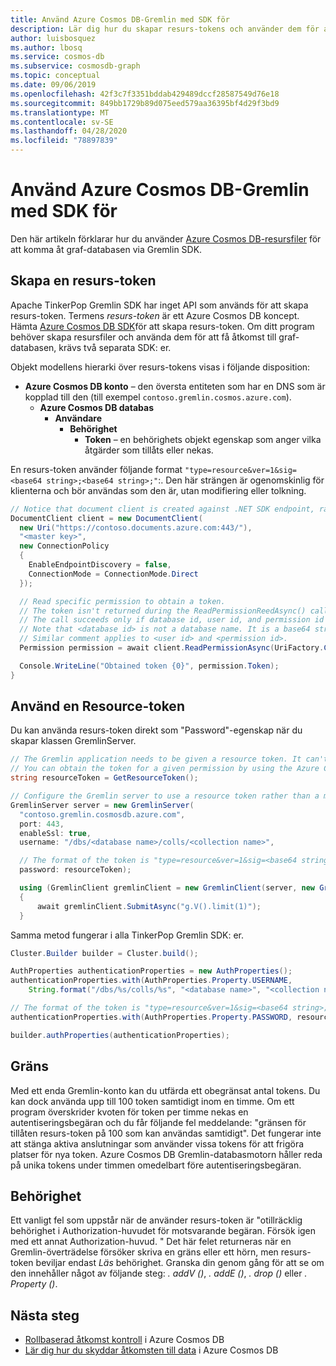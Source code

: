 ```yaml
---
title: Använd Azure Cosmos DB-Gremlin med SDK för
description: Lär dig hur du skapar resurs-tokens och använder dem för att få åtkomst till graf-databasen.
author: luisbosquez
ms.author: lbosq
ms.service: cosmos-db
ms.subservice: cosmosdb-graph
ms.topic: conceptual
ms.date: 09/06/2019
ms.openlocfilehash: 42f3c7f3351bddab429489dccf28587549d76e18
ms.sourcegitcommit: 849bb1729b89d075eed579aa36395bf4d29f3bd9
ms.translationtype: MT
ms.contentlocale: sv-SE
ms.lasthandoff: 04/28/2020
ms.locfileid: "78897839"
---
```

# <a name="use-azure-cosmos-db-resource-tokens-with-the-gremlin-sdk"></a>Använd Azure Cosmos DB-Gremlin med SDK för

Den här artikeln förklarar hur du använder [Azure Cosmos DB-resursfiler](secure-access-to-data.md) för att komma åt graf-databasen via Gremlin SDK.

## <a name="create-a-resource-token"></a>Skapa en resurs-token

Apache TinkerPop Gremlin SDK har inget API som används för att skapa resurs-token. Termens *resurs-token* är ett Azure Cosmos DB koncept. Hämta [Azure Cosmos DB SDK](sql-api-sdk-dotnet.md)för att skapa resurs-token. Om ditt program behöver skapa resursfiler och använda dem för att få åtkomst till graf-databasen, krävs två separata SDK: er.

Objekt modellens hierarki över resurs-tokens visas i följande disposition:

- **Azure Cosmos DB konto** – den översta entiteten som har en DNS som är kopplad till den (till exempel `contoso.gremlin.cosmos.azure.com`).
  - **Azure Cosmos DB databas**
    - **Användare**
      - **Behörighet**
        - **Token** – en behörighets objekt egenskap som anger vilka åtgärder som tillåts eller nekas.

En resurs-token använder följande format `"type=resource&ver=1&sig=<base64 string>;<base64 string>;"`:. Den här strängen är ogenomskinlig för klienterna och bör användas som den är, utan modifiering eller tolkning.

```csharp
// Notice that document client is created against .NET SDK endpoint, rather than Gremlin.
DocumentClient client = new DocumentClient(
  new Uri("https://contoso.documents.azure.com:443/"), 
  "<master key>", 
  new ConnectionPolicy 
  {
    EnableEndpointDiscovery = false, 
    ConnectionMode = ConnectionMode.Direct 
  });

  // Read specific permission to obtain a token.
  // The token isn't returned during the ReadPermissionReedAsync() call.
  // The call succeeds only if database id, user id, and permission id already exist. 
  // Note that <database id> is not a database name. It is a base64 string that represents the database identifier, for example "KalVAA==".
  // Similar comment applies to <user id> and <permission id>.
  Permission permission = await client.ReadPermissionAsync(UriFactory.CreatePermissionUri("<database id>", "<user id>", "<permission id>"));

  Console.WriteLine("Obtained token {0}", permission.Token);
}
```

## <a name="use-a-resource-token"></a>Använd en Resource-token
Du kan använda resurs-token direkt som "Password"-egenskap när du skapar klassen GremlinServer.

```csharp
// The Gremlin application needs to be given a resource token. It can't discover the token on its own.
// You can obtain the token for a given permission by using the Azure Cosmos DB SDK, or you can pass it into the application as a command line argument or configuration value.
string resourceToken = GetResourceToken();

// Configure the Gremlin server to use a resource token rather than a master key.
GremlinServer server = new GremlinServer(
  "contoso.gremlin.cosmosdb.azure.com",
  port: 443,
  enableSsl: true,
  username: "/dbs/<database name>/colls/<collection name>",

  // The format of the token is "type=resource&ver=1&sig=<base64 string>;<base64 string>;".
  password: resourceToken);

  using (GremlinClient gremlinClient = new GremlinClient(server, new GraphSON2Reader(), new GraphSON2Writer(), GremlinClient.GraphSON2MimeType))
  {
      await gremlinClient.SubmitAsync("g.V().limit(1)");
  }
```

Samma metod fungerar i alla TinkerPop Gremlin SDK: er.

```java
Cluster.Builder builder = Cluster.build();

AuthProperties authenticationProperties = new AuthProperties();
authenticationProperties.with(AuthProperties.Property.USERNAME,
    String.format("/dbs/%s/colls/%s", "<database name>", "<collection name>"));

// The format of the token is "type=resource&ver=1&sig=<base64 string>;<base64 string>;".
authenticationProperties.with(AuthProperties.Property.PASSWORD, resourceToken);

builder.authProperties(authenticationProperties);
```

## <a name="limit"></a>Gräns

Med ett enda Gremlin-konto kan du utfärda ett obegränsat antal tokens. Du kan dock använda upp till 100 token samtidigt inom en timme. Om ett program överskrider kvoten för token per timme nekas en autentiseringsbegäran och du får följande fel meddelande: "gränsen för tillåten resurs-token på 100 som kan användas samtidigt". Det fungerar inte att stänga aktiva anslutningar som använder vissa tokens för att frigöra platser för nya token. Azure Cosmos DB Gremlin-databasmotorn håller reda på unika tokens under timmen omedelbart före autentiseringsbegäran.

## <a name="permission"></a>Behörighet

Ett vanligt fel som uppstår när de använder resurs-token är "otillräcklig behörighet i Authorization-huvudet för motsvarande begäran. Försök igen med ett annat Authorization-huvud. " Det här felet returneras när en Gremlin-överträdelse försöker skriva en gräns eller ett hörn, men resurs-token beviljar endast *Läs* behörighet. Granska din genom gång för att se om den innehåller något av följande steg: *. addV ()*, *. addE ()*, *. drop ()* eller *. Property ()*.

## <a name="next-steps"></a>Nästa steg
* [Rollbaserad åtkomst kontroll](role-based-access-control.md) i Azure Cosmos DB
* [Lär dig hur du skyddar åtkomsten till data](secure-access-to-data.md) i Azure Cosmos DB
